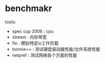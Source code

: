 # benchmakr
tools:
- spec cup 2006 : cpu
- stream : 内存带宽
- fio : 模拟特定io工作负载
- bonnie++ : 测试硬盘驱动器性能/文件系统性能
- netpref : 测试网络各个方面的性能

